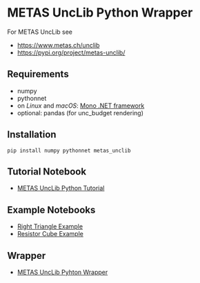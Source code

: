 # METAS UncLib Python Wrapper

For METAS UncLib see

- <https://www.metas.ch/unclib>
- <https://pypi.org/project/metas-unclib/>

## Requirements
- numpy
- pythonnet
- on *Linux* and *macOS*: [Mono .NET framework](https://www.mono-project.com)
- optional: pandas (for unc_budget rendering)

## Installation

`pip install numpy pythonnet metas_unclib`

## Tutorial Notebook

- [METAS UncLib Python Tutorial](jupyter_notebooks/metas_unclib_python_tutorial.ipynb)

## Example Notebooks

- [Right Triangle Example](jupyter_notebooks/right_triangle_example.ipynb)
- [Resistor Cube Example](jupyter_notebooks/resistor_cube_example.ipynb)

## Wrapper

- [METAS UncLib Pyhton Wrapper](metas_unclib.py)
